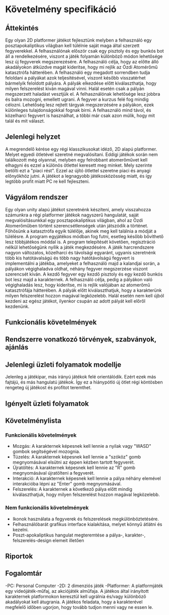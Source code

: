 

# Követelmény specifikáció

##  Áttekintés
Egy olyan 2D platformer játékot fejlesztünk melyben a felhasználó egy posztapokaliptikus világban kell túlélnie saját maga által szerzett fegyverekkel. 
A felhasználónak először csak egy pisztoly és egy bunkós bot áll a rendelkezésére, viszont a játék folyamán különböző módon lehetősége lesz új fegyverek megszerezésére. 
A felhasználó célja, hogy az előtte álló akadályokon átküzdve magát kideritse, hogy mi rejlik az Ózdi Atomérőmű katasztrófa hátterében. 
A felhasználó egy megadott sorrendben tudja feloldani a pályákat azok teljesitésével, viszont később visszatérhet bármelyik feloldott pályára. 
A pályák elkezdése előtt kiválaszthatja, hogy milyen felszerelést kiván magával vinni. 
Halál esetén csak a pályán megszerzett haladást vesztjük el. 
A felhasználónak lehetősége lesz jobbra és balra mozogni, emellett ugrani. 
A fegyver a kurzus felé fog mindig célozni. 
Lehetőség lesz rejtett tárgyak megszerzésére a pályákon, ezek különleges tulajdonságokkal fognak birni. 
A felhasználó mind távol, és közelharci fegyvert is használhat, a többi már csak azon múlik, hogy mit talál és mit választ. 


## Jelenlegi helyzet
A megrendelő kérése egy régi klasszikusokat idéző, 2D alapú platformer. Melyet egyedi ötletével szeretné megvalósítani. Eddigi játékok során nem találkozott még olyannal, melyben egy felrobbant atomerőművet kell elhagyni és ezzel a különös ötlettel keresett meg minket. Mely szerinte betölti ezt a "piaci rést". Ezzel az újító ötlettel szeretne piaci és anyagi előnyökhöz jutni. A játékot a legnagyobb játékosközösség miatt, és így legtöbb profit miatt PC re kell fejleszteni.

## Vágyálom rendszer
Egy olyan unity alapú játékot szeretnénk készíteni, amely visszahozza számunkra a régi platformer játékok nagyszerű hangulatát, saját megvalósításunkkal egy posztapokaliptikus világban, ahol az
Ózdi Atomerőműben történt szerencsétlenségek után játszódik a történet. Főhősünk a katasztrófa egyik túlélője, akinek meg kell találnia a módját a túlélésre.
A program egyjátékos módban fog futni, esetleg később bővíthető lesz többjátékos móddal is.
A program telepítését követően, regisztráció nélkül lehetőségünk nyílik a játék megkezdésére.
A játék harcrendszere nagyon változatos, közelharci és távolsági egyaránt, ugyanis szeretnénk több kis hatótávalságú és több nagy hatótávolságú fegyvert is
implementálni a játékba, amelyeket a felhasználó majd a kalandjai során, a pályákon végighaladva oldhat, néhány fegyver megszerzése viszont szerencsét kíván.
A kezdő fegyver egy kezdő pisztoly és egy kezdő bunkós bot lesz majd a karakternek.
A felhasználó célja, pedig a pályákon való végighaladás lesz, hogy kiderítse, mi is rejlik valójában az atomerőmű katasztrófája hátterében.
A pályák előtt kiválaszthatjuk, hogy a karakterünk milyen felszerelést hozzon magával legközelebb.
Halál esetén nem kell újból kezdeni az egész játékot, ilyenkor csupán az adott pályát kell előről kezdenünk.

## Funkcionális követelmények


## Rendszerre vonatkozó törvények, szabványok, ajánlás


## Jelenlegi üzleti folyamatok modellje
Jelenleg a játékipar, más irányú játékok felé orientálódik. Ezért ezek más fajtájú, és más hangulatú játékok. Így ez a hiánypótló új ötlet régi köntösben rengeteg új játékost és profitot teremthet.

## Igényelt üzleti folyamatok


## Követelménylista

### Funkcionális követelmények
- Mozgás: A karakternek képesnek kell lennie a nyilak vagy "WASD" gombok segítségével mozognia.
- Tüzelés: A karakternek képesnek kell lennie a "szóköz" gomb megnyomásával elsütni az éppen kézben tartott fegyverét.
- Újratöltés: A karakternek képesnek kell lennie az "R" gomb megnyomásával újratölteni a fegyverét.
- Interakció: A karakternek képesnek kell lennie a pálya néhány elemével interakcióba lépni az "Enter" gomb megnyomásával.
- Felszerelés: A karakternek a következő pálya előtt mindig kiválaszthatjuk, hogy milyen felszerelést hozzon magával legközelebb.

### Nem funkcionális követelmények
- Ikonok használata a fegyverek és felszerelések megkülönböztetésére.
- Felhasználóbarát grafikus interface kialakítása, melyet könnyű átlátni és kezelni.
- Poszt-apokaliptikus hangulat megteremtése a pálya-, karakter-, felszerelés-design elemeit illetően

## Riportok


## Fogalomtár
-PC: Personal Computer
-2D: 2 dimenziós játék
-Platformer: A platformjáték egy videójáték-műfaj, az akciójáték alműfaja. A játékos által irányított karakternek platformokon keresztül kell ugrálnia és/vagy különböző akadályokat kell átugrania. A játékos feladata, hogy a karakterével megfelelő időben ugorjon, hogy tovább tudjon menni vagy ne essen le.

	
